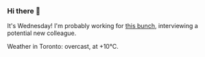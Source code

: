 ### Hi there :wave:

It's Wednesday! I'm probably working for [this bunch](https://github.com/kohofinancial), interviewing a potential new colleague.

Weather in Toronto: overcast, at +10°C.
